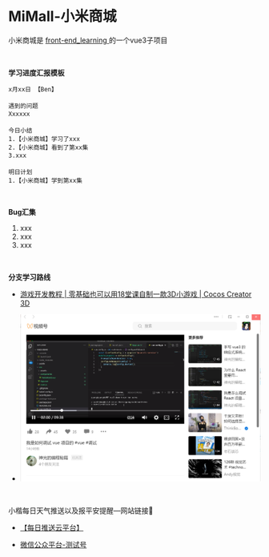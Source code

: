 # MiMall-小米商城

小米商城是 [front-end_learning ](https://github.com/Benn314/front-end_learning)的一个vue3子项目

​	

**学习进度汇报模板**

```apl
x月xx日 【Ben】

遇到的问题
Xxxxxx

今日小结
1.【小米商城】学习了xxx
2.【小米商城】看到了第xx集
3.xxx

明日计划
1.【小米商城】学到第xx集
```

​	

**Bug汇集**

1. xxx
2. xxx
3. xxx

​	

**分支学习路线**

- [游戏开发教程 | 零基础也可以用18堂课自制一款3D小游戏 | Cocos Creator 3D](https://www.bilibili.com/video/BV1AE411j7L9/?is_story_h5=false&p=1&share_from=ugc&share_medium=iphone&share_plat=ios&share_session_id=20B30FCA-7955-4266-B07A-E20BF803EA3F&share_source=WEIXIN&share_tag=s_i&timestamp=1664010873&unique_k=s0kySGv&vd_source=1f9072e850dde202d6ddd4c60d9d334d)

- ![image-20220925103649363](Mi-Mall.assets/image-20220925103649363.png)

​	

小楷每日天气推送以及报平安提醒—网站链接🔗

- [【每日推送云平台】](http://www.xiezedong.top)

- [微信公众平台-测试号](https://mp.weixin.qq.com/debug/cgi-bin/sandboxinfo?action=showinfo&t=sandbox/index)
